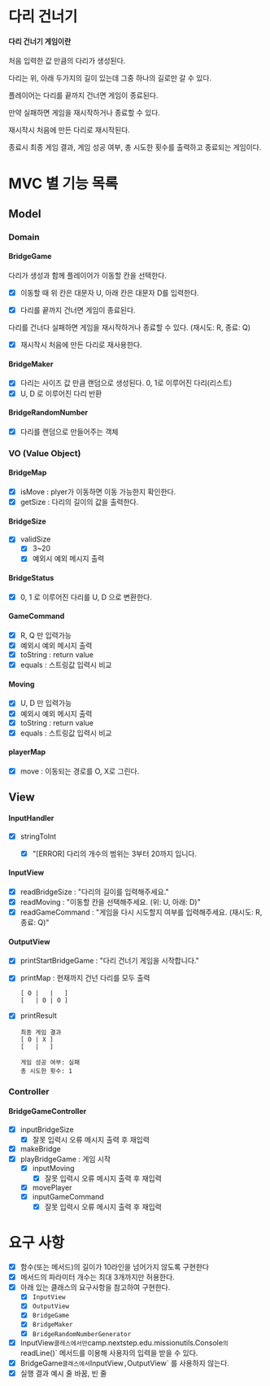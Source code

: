 # 다리 건너기

#### 다리 건너기 게임이란

처음 입력한 값 만큼의 다리가 생성된다.

다리는 위, 아래 두가지의 길이 있는데 그중 하나의 길로만 갈 수 있다.

플레이어는 다리를 끝까지 건너면 게임이 종료된다.

만약 실패하면 게임을 재시작하거나 종료할 수 있다.

재시작시 처음에 만든 다리로 재시작된다.

종료시 최종 게임 결과, 게임 성공 여부, 총 시도한 횟수를 출력하고 종료되는 게임이다.

# 

# MVC 별 기능 목록

## Model

### Domain

#### BridgeGame

다리가 생성과 함께 플레이어가 이동할 칸을 선택한다.

- [x] 이동할 때 위 칸은 대문자 U, 아래 칸은 대문자 D를 입력한다.

- [x] 다리를 끝까지 건너면 게임이 종료된다.

다리를 건너다 실패하면 게임을 재시작하거나 종료할 수 있다. (재시도: R, 종료: Q)

- [x] 재시작시 처음에 만든 다리로 재사용한다.

#### BridgeMaker

- [x] 다리는 사이즈 값 만큼 랜덤으로 생성된다. 0, 1로 이루어진 다리(리스트)
- [x] U, D 로 이루어진 다리 반환

#### BridgeRandomNumber

- [x] 다리를 랜덤으로 만들어주는 객체

### VO (Value Object)

#### BridgeMap

- [x] isMove : plyer가 이동하면 이동 가능한지 확인한다.
- [x] getSize : 다리의 길이의 값을 출력한다.

#### BridgeSize

- [x] validSize
  - [X] 3~20
  - [X] 예외시 예외 메시지 출력

#### BridgeStatus

- [X] 0, 1 로 이루어진 다리를 U, D 으로 변환한다.

#### GameCommand

- [X] R, Q 만 입력가능
- [X] 예외시 예외 메시지 출력
- [X] toString : return value
- [X] equals : 스트링값 입력시 비교

#### Moving

- [X] U, D 만 입력가능
- [X] 예외시 예외 메시지 출력
- [X] toString : return value
- [X] equals : 스트링값 입력시 비교

#### playerMap

- [X] move : 이동되는 경로를 O, X로 그린다.



## View

#### InputHandler

 - [x] stringToInt
	- [x] "[ERROR] 다리의 개수의 범위는 3부터 20까지 입니다.


#### InputView

 - [x] readBridgeSize : "다리의 길이를 입력해주세요."
 - [x] readMoving : "이동할 칸을 선택해주세요. (위: U, 아래: D)"
 - [x] readGameCommand : "게임을 다시 시도할지 여부를 입력해주세요. (재시도: R, 종료: Q)"

#### OutputView

 - [x] printStartBridgeGame : "다리 건너기 게임을 시작합니다."

 - [x] printMap : 현재까지 건넌 다리를 모두 출력

	```
	[ O |   |   ]
	[   | O | O ]
	```

 - [x] printResult

	```
	최종 게임 결과
	[ O | X ]
	[   |   ]
	
	게임 성공 여부: 실패
	총 시도한 횟수: 1
	```

	

### Controller

#### BridgeGameController

- [x] inputBridgeSize
  - [x] 잘못 입력시 오류 메시지 출력 후 재입력
- [x] makeBridge
- [x] playBridgeGame  : 게임 시작
  - [x] inputMoving
    - [x] 잘못 입력시 오류 메시지 출력 후 재입력
  - [x] movePlayer
  - [x] inputGameCommand
  	- [x] 잘못 입력시 오류 메시지 출력 후 재입력

# 

# 요구 사항

- [x]  함수(또는 메서드)의 길이가 10라인을 넘어가지 않도록 구현한다
- [x]  메서드의 파라미터 개수는 최대 3개까지만 허용한다.
- [x] 아래 있는 클래스의 요구사항을 참고하여 구현한다.
	- [x]  `InputView`
	- [x]  `OutputView`
	- [x]  `BridgeGame`
	- [x]  `BridgeMaker`
	- [x]  `BridgeRandomNumberGenerator` 
- [x] InputView`클래스에서만`camp.nextstep.edu.missionutils.Console`의`readLine()` 메서드를 이용해 사용자의 입력을 받을 수 있다.
- [x] BridgeGame`클래스에서`InputView`,`OutputView` 를 사용하지 않는다.
- [x] 실행 결과 예시 줄 바꿈, 빈 줄

